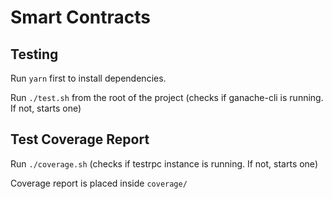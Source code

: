 # Smart Contracts

## Testing

Run `yarn` first to install dependencies.

Run `./test.sh` from the root of the project (checks if ganache-cli is running. If not, starts one)

## Test Coverage Report

Run `./coverage.sh` (checks if testrpc instance is running. If not, starts one)

Coverage report is placed inside `coverage/`
